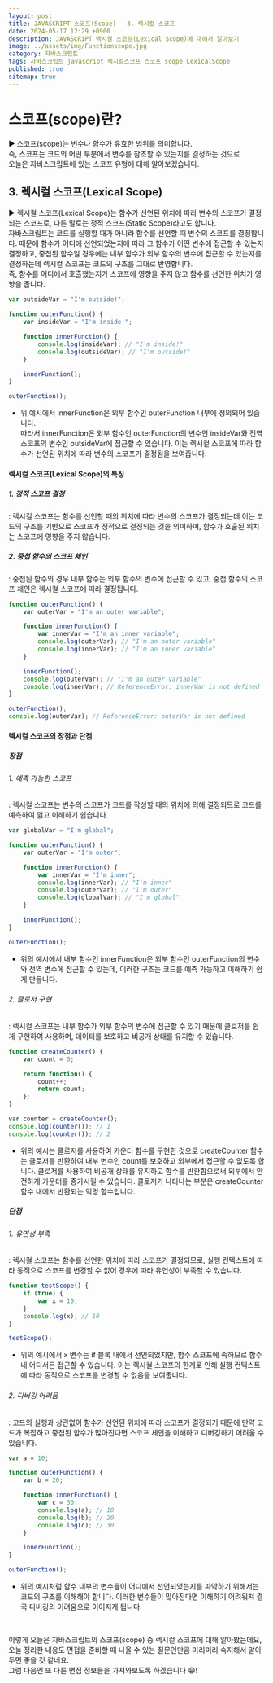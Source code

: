 ```yaml
---
layout: post
title: JAVASCRIPT 스코프(Scope) - 3. 렉시컬 스코프
date: 2024-05-17 12:29 +0900
description: JAVASCRIPT 렉시컬 스코프(Lexical Scope)에 대해서 알아보기
image: ../assets/img/Functionscope.jpg
category: 자바스크립트
tags: 자바스크립트 javascript 렉시컬스코프 스코프 scope LexicalScope
published: true
sitemap: true
---
```


# 스코프(scope)란?

▶ 스코프(scope)는 변수나 함수가 유효한 범위를 의미합니다.<br>
즉, 스코프는 코드의 어떤 부분에서 변수를 참조할 수 있는지를 결정하는 것으로<br>
오늘은 자바스크립트에 있는 스코프 유형에 대해 알아보겠습니다.<br>

## 3. 렉시컬 스코프(Lexical Scope)

▶ 렉시컬 스코프(Lexical Scope)는 함수가 선언된 위치에 따라 변수의 스코프가 결정되는 스코프로, 다른 말로는 정적 스코프(Static Scope)라고도 합니다.<br>
자바스크립트는 코드를 실행할 때가 아니라 함수를 선언할 때 변수의 스코프를 결정합니다. 때문에 함수가 어디에 선언되었는지에 따라 그 함수가 어떤 변수에 접근할 수 있는지 결정하고, 중첩된 함수일 경우에는 내부 함수가 외부 함수의 변수에 접근할 수 있는지를 결정하는데 렉시컬 스코프는 코드의 구조를 그대로 반영합니다.<br>
즉, 함수를 어디에서 호출했는지가 스코프에 영향을 주지 않고 함수를 선언한 위치가 영향을 줍니다.

````javascript
var outsideVar = "I'm outside!";

function outerFunction() {
    var insideVar = "I'm inside!";

    function innerFunction() {
        console.log(insideVar); // "I'm inside!"
        console.log(outsideVar); // "I'm outside!"
    }

    innerFunction();
}

outerFunction();
````

- 위 예시에서 innerFunction은 외부 함수인 outerFunction 내부에 정의되어 있습니다.<br>
따라서 innerFunction은 외부 함수인 outerFunction의 변수인 insideVar와 전역 스코프의 변수인 outsideVar에 접근할 수 있습니다. 이는 렉시컬 스코프에 따라 함수가 선언된 위치에 따라 변수의 스코프가 결정됨을 보여줍니다.

#### 렉시컬 스코프(Lexical Scope)의 특징

##### 1. 정적 스코프 결정
: 렉시컬 스코프는 함수를 선언할 때의 위치에 따라 변수의 스코프가 결정되는데 이는 코드의 구조를 기반으로 스코프가 정적으로 결정되는 것을 의미하며, 함수가 호출된 위치는 스코프에 영향을 주지 않습니다.
<br>

##### 2. 중첩 함수의 스코프 체인
: 중첩된 함수의 경우 내부 함수는 외부 함수의 변수에 접근할 수 있고, 중첩 함수의 스코프 체인은 렉시컬 스코프에 따라 결정됩니다.

````javascript
function outerFunction() {
    var outerVar = "I'm an outer variable";

    function innerFunction() {
        var innerVar = "I'm an inner variable";
        console.log(outerVar); // "I'm an outer variable"
        console.log(innerVar); // "I'm an inner variable"
    }

    innerFunction();
    console.log(outerVar); // "I'm an outer variable"
    console.log(innerVar); // ReferenceError: innerVar is not defined
}

outerFunction();
console.log(outerVar); // ReferenceError: outerVar is not defined
````

#### 렉시컬 스코프의 장점과 단점

##### 장점

###### 1. 예측 가능한 스코프
: 렉시컬 스코프는 변수의 스코프가 코드를 작성할 때의 위치에 의해 결정되므로 코드를 예측하여 읽고 이해하기 쉽습니다.

````javascript
var globalVar = "I'm global";

function outerFunction() {
    var outerVar = "I'm outer";

    function innerFunction() {
        var innerVar = "I'm inner";
        console.log(innerVar); // "I'm inner"
        console.log(outerVar); // "I'm outer"
        console.log(globalVar); // "I'm global"
    }

    innerFunction();
}

outerFunction();
````

- 위의 예시에서 내부 함수인 innerFunction은 외부 함수인 outerFunction의 변수와 전역 변수에 접근할 수 있는데, 이러한 구조는 코드를 예측 가능하고 이해하기 쉽게 만듭니다.

###### 2. 클로저 구현
: 렉시컬 스코프는 내부 함수가 외부 함수의 변수에 접근할 수 있기 때문에 클로저를 쉽게 구현하여 사용하며, 데이터를 보호하고 비공개 상태를 유지할 수 있습니다.

````javascript
function createCounter() {
    var count = 0;

    return function() {
        count++;
        return count;
    };
}

var counter = createCounter();
console.log(counter()); // 1
console.log(counter()); // 2
````

- 위의 예시는 클로저를 사용하여 카운터 함수를 구현한 것으로 createCounter 함수는 클로저를 반환하여 내부 변수인 count를 보호하고 외부에서 접근할 수 없도록 합니다. 클로저를 사용하여 비공개 상태를 유지하고 함수를 반환함으로써 외부에서 안전하게 카운터를 증가시킬 수 있습니다. 클로저가 나타나는 부분은 createCounter 함수 내에서 반환되는 익명 함수입니다.

##### 단점

###### 1. 유연성 부족
: 렉시컬 스코프는 함수를 선언한 위치에 따라 스코프가 결정되므로, 실행 컨텍스트에 따라 동적으로 스코프를 변경할 수 없어 경우에 따라 유연성이 부족할 수 있습니다.

````javascript
function testScope() {
    if (true) {
        var x = 10;
    }
    console.log(x); // 10
}

testScope();
````

- 위의 예시에서 x 변수는 if 블록 내에서 선언되었지만, 함수 스코프에 속하므로 함수 내 어디서든 접근할 수 있습니다. 이는 렉시컬 스코프의 한계로 인해 실행 컨텍스트에 따라 동적으로 스코프를 변경할 수 없음을 보여줍니다.

###### 2. 디버깅 어려움
: 코드의 실행과 상관없이 함수가 선언된 위치에 따라 스코프가 결정되기 때문에 만약 코드가 복잡하고 중첩된 함수가 많아진다면 스코프 체인을 이해하고 디버깅하기 어려울 수 있습니다.

````javascript
var a = 10;

function outerFunction() {
    var b = 20;

    function innerFunction() {
        var c = 30;
        console.log(a); // 10
        console.log(b); // 20
        console.log(c); // 30
    }

    innerFunction();
}

outerFunction();
````

- 위의 예시처럼 함수 내부의 변수들이 어디에서 선언되었는지를 파악하기 위해서는 코드의 구조를 이해해야 합니다. 이러한 변수들이 많아진다면 이해하기 어려워져 결국 디버깅의 어려움으로 이어지게 됩니다.

<br>

이렇게 오늘은 자바스크립트의 스코프(scope) 중 렉시컬 스코프에 대해 알아봤는데요,<br>
오늘 정리한 내용도 면접을 준비할 때 나올 수 있는 질문인만큼 미리미리 숙지해서 알아두면 좋을 것 같네요.<br>
그럼 다음엔 또 다른 면접 정보들을 가져와보도록 하겠습니다 😁!